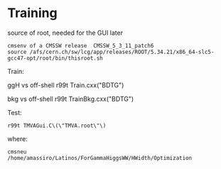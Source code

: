 Training
====

source of root, needed for the GUI later

    cmsenv of a CMSSW release  CMSSW_5_3_11_patch6
    source /afs/cern.ch/sw/lcg/app/releases/ROOT/5.34.21/x86_64-slc5-gcc47-opt/root/bin/thisroot.sh

Train:

ggH vs off-shell
    r99t Train.cxx\(\"BDTG\"\)

bkg vs off-shell
    r99t TrainBkg.cxx\(\"BDTG\"\)


Test:

    r99t TMVAGui.C\(\"TMVA.root\"\)






where:

    cmsneu
    /home/amassiro/Latinos/ForGammaHiggsWW/HWidth/Optimization

